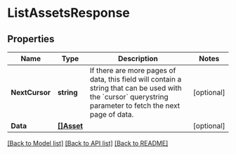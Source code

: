 # ListAssetsResponse

## Properties
Name | Type | Description | Notes
------------ | ------------- | ------------- | -------------
**NextCursor** | **string** | If there are more pages of data, this field will contain a string that can be used with the &#x60;cursor&#x60; querystring parameter to fetch the next page of data. | [optional] 
**Data** | [**[]Asset**](Asset.md) |  | [optional] 

[[Back to Model list]](../README.md#documentation-for-models) [[Back to API list]](../README.md#documentation-for-api-endpoints) [[Back to README]](../README.md)


